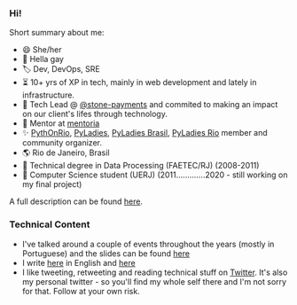 ### Hi!

Short summary about me:

- 😄 She/her
- 🌈 Hella gay
- 🏷 Dev, DevOps, SRE
- ⏳ 10+ yrs of XP in tech, mainly in web development and lately in infrastructure.
- 💚 Tech Lead @ [@stone-payments](https://github.com/stone-payments) and commited to making an impact on our client's lifes through technology.
- 🥰 Mentor at [mentoria](https://github.com/training-center/mentoria)
- ✨ [PythOnRio](http://pythonrio.python.org.br/), [PyLadies](https://github.com/pyladies), [PyLadies Brasil](https://github.com/pyladies-brazil), [PyLadies Rio](https://github.com/pyladiesrio) member and community organizer.
- 🌎 Rio de Janeiro, Brasil
- 🏫 Technical degree in Data Processing (FAETEC/RJ) (2008-2011)
- 🏫 Computer Science student (UERJ) (2011.............2020 - still working on my final project)

A full description can be found [here](https://biancarosa.com.br/about/). 

### Technical Content

- I've talked around a couple of events throughout the years (mostly in Portuguese) and the slides can be found [here](https://biancarosa.com.br/talks/)
- I write [here](https://biancarosa.com.br) in English and [here](https://biancarosa.com.br/pt/)
- I like tweeting, retweeting and reading technical stuff on [Twitter](https://twitter.com/__biancarosa). It's also my personal twitter - so you'll find my whole self there and I'm not sorry for that. Follow at your own risk.
